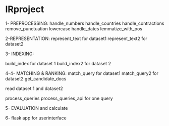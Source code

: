 # IRproject

1- PREPROCESSING:
handle_numbers
handle_countries
handle_contractions
remove_punctuation
lowercase
handle_dates
lemmatize_with_pos

2-REPRESENTATION:
represent_text for dataset1
represent_text2 for dataset2

3- INDEXING:

build_index for dataset 1
build_index2 for dataset 2

4-4- MATCHING & RANKING:
match_query for dataset1
match_query2 for dataset2
get_candidate_docs


read dataset 1 and dataset2

process_queries 
process_queries_api for one query


5- EVALUATION and calculate


6- flask app for userinterface

